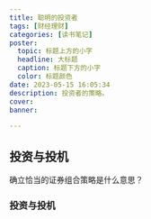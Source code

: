 ```yaml
---
title: 聪明的投资者
tags: [财经理财]
categories: [读书笔记]
poster:
  topic: 标题上方的小字
  headline: 大标题
  caption: 标题下方的小字
  color: 标题颜色
date: 2023-05-15 16:05:34
description: 投资者的策略。
cover:
banner:

---
```


## 投资与投机

确立恰当的证券组合策略是什么意思？

### 投资与投机

